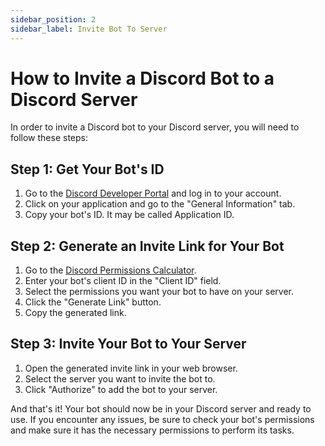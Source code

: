 ```yaml
---
sidebar_position: 2
sidebar_label: Invite Bot To Server
---
```


# How to Invite a Discord Bot to a Discord Server

In order to invite a Discord bot to your Discord server, you will need to follow these steps:

## Step 1: Get Your Bot's ID

1. Go to the [Discord Developer Portal](https://discord.com/developers/applications) and log in to your account.
2. Click on your application and go to the "General Information" tab.
3. Copy your bot's ID. It may be called Application ID.

## Step 2: Generate an Invite Link for Your Bot

1. Go to the [Discord Permissions Calculator](https://discordapi.com/permissions.html).
2. Enter your bot's client ID in the "Client ID" field.
3. Select the permissions you want your bot to have on your server.
4. Click the "Generate Link" button.
5. Copy the generated link.

## Step 3: Invite Your Bot to Your Server

1. Open the generated invite link in your web browser.
2. Select the server you want to invite the bot to.
3. Click "Authorize" to add the bot to your server.

And that's it! Your bot should now be in your Discord server and ready to use. If you encounter any issues, be sure to check your bot's permissions and make sure it has the necessary permissions to perform its tasks.
